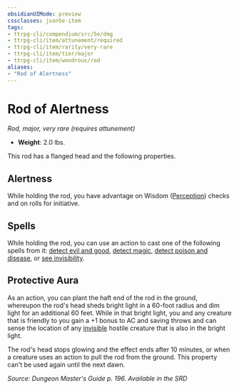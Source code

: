 ```yaml
---
obsidianUIMode: preview
cssclasses: json5e-item
tags:
- ttrpg-cli/compendium/src/5e/dmg
- ttrpg-cli/item/attunement/required
- ttrpg-cli/item/rarity/very-rare
- ttrpg-cli/item/tier/major
- ttrpg-cli/item/wondrous/rod
aliases: 
- "Rod of Alertness"
---
```

# Rod of Alertness
*Rod, major, very rare (requires attunement)*  


- **Weight**: 2.0 lbs.

This rod has a flanged head and the following properties.

## Alertness

While holding the rod, you have advantage on Wisdom ([Perception](/3-Mechanics/CLI/Rules/skills.md#Perception)) checks and on rolls for initiative.

## Spells

While holding the rod, you can use an action to cast one of the following spells from it: [detect evil and good](/3-Mechanics/CLI/Compendium/spells/detect-evil-and-good.md), [detect magic](/3-Mechanics/CLI/Compendium/spells/detect-magic.md), [detect poison and disease](/3-Mechanics/CLI/Compendium/spells/detect-poison-and-disease.md), or [see invisibility](/3-Mechanics/CLI/Compendium/spells/see-invisibility.md).

## Protective Aura

As an action, you can plant the haft end of the rod in the ground, whereupon the rod's head sheds bright light in a 60-foot radius and dim light for an additional 60 feet. While in that bright light, you and any creature that is friendly to you gain a +1 bonus to AC and saving throws and can sense the location of any [invisible](/3-Mechanics/CLI/Rules/conditions.md#Invisible) hostile creature that is also in the bright light.

The rod's head stops glowing and the effect ends after 10 minutes, or when a creature uses an action to pull the rod from the ground. This property can't be used again until the next dawn.

*Source: Dungeon Master's Guide p. 196. Available in the <span title='Systems Reference Document (5.1)'>SRD</span>*